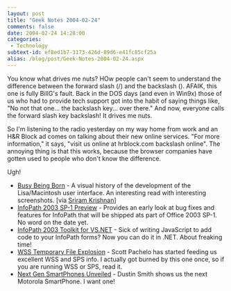 ```yaml
---
layout: post
title: "Geek Notes 2004-02-24"
comments: false
date: 2004-02-24 14:28:00
categories:
 - Technology
subtext-id: ef8ed1b7-3173-426d-89d6-e41fc85cf25a
alias: /blog/post/Geek-Notes-2004-02-24.aspx
---
```



You know what drives me nuts? HOw people can't seem to understand the difference between the forward slash (/) and the backslash (\). AFAIK, this one is fully BillG's fault. Back in the DOS days (and even in Win9x) those of us who had to provide tech support got into the habit of saying things like, "No not that one... the backslash key... over there." And now, everyone calls the forward slash key backslash! It drives me nuts. 

So I'm listening to the radio yesterday on my way home from work and an H&R Block ad comes on talking about their new online services. "For more information," it says, "visit us online at hrblock.com backslash online". The annoying thing is that this works, because the browser companies have gotten used to people who don't know the difference. 

Ugh! 

  * [Busy Being Born](http://www.folklore.org/StoryView.py?project=Macintosh&story=Busy_Being_Born.txt&topic=User%20Interface&sortOrder=Sort%20by%20Date&detail=medium) - A visual history of the development of the Lisa/Macintosh user interface. An interesting read with interesting screenshots. [via [Sriram Krishnan](http://dotnetjunkies.com/WebLog/sriram/archive/2004/02/22/7774.aspx)]
  * [InfoPath 2003 SP-1 Preview](http://www.microsoft.com/downloads/details.aspx?familyid=d5adc839-73f4-4299-aba0-e88c90b25144) - Provides an early look at bug fixes and features for InfoPath that will be shipped ats part of Office 2003 SP-1. No word on the date yet.
  * [InfoPath 2003 Toolkit for VS.NET](http://www.microsoft.com/downloads/details.aspx?familyid=7e9ebc57-e115-4cac-9986-a712e22879bb&displaylang=en) - Sick of writing JavaScript to add code to your InfoPath forms? Now you can do it in .NET. About freaking time!
  * [WSS Temporary File Explosion](http://weblogs.ilg.com/spachelo/archive/2004/02/23/201.aspx) - Scott Pachelo has started feeding us excellent WSS and SPS info. I actually got burned by this one once, so if you are running WSS or SPS, read it.
  * [Next Gen SmartPhones Unveiled](http://weblogs.ilg.com/dsmith/archive/2004/02/24/211.aspx) - Dustin Smith shows us the next Motorola SmartPhone. I want one!
